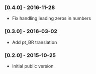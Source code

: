 ### [0.4.0] - 2016-11-28
* Fix handling leading zeros in numbers

### [0.3.0] - 2016-03-02
* Add pt_BR translation

### [0.2.0] - 2015-10-25
* Initial public version
